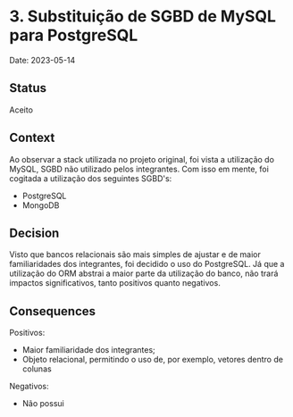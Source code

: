 # 3. Substituição de SGBD de MySQL para PostgreSQL

Date: 2023-05-14

## Status

Aceito

## Context

Ao observar a stack utilizada no projeto original, foi vista a utilização do MySQL, SGBD não utilizado pelos integrantes. Com isso em mente, foi cogitada a utilização dos seguintes SGBD's:
- PostgreSQL
- MongoDB

## Decision

Visto que bancos relacionais são mais simples de ajustar e de maior familiaridades dos integrantes, foi decidido o uso do PostgreSQL. Já que a utilização do ORM abstrai a maior parte da utilização do banco, não trará impactos significativos, tanto positivos quanto negativos.

## Consequences

Positivos:
- Maior familiaridade dos integrantes;
- Objeto relacional, permitindo o uso de, por exemplo, vetores dentro de colunas

Negativos:
- Não possui
